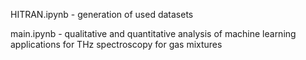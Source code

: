 HITRAN.ipynb - generation of used datasets

main.ipynb - qualitative and quantitative analysis of machine learning applications for THz spectroscopy for gas mixtures